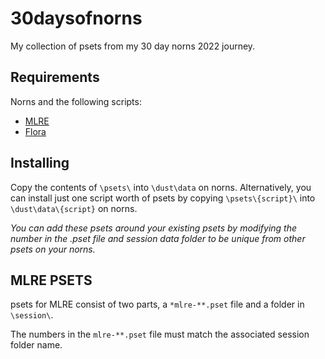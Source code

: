 # 30daysofnorns

My collection of psets from my 30 day norns 2022 journey.

## Requirements

Norns and the following scripts:
* [MLRE](https://github.com/sonocircuit/mlre)
* [Flora](https://norns.community/authors/jaseknighter/flora)

## Installing

Copy the contents of `\psets\` into `\dust\data` on norns. Alternatively, you can install just one script worth of psets by copying `\psets\{script}\` into `\dust\data\{script}` on norns.

*You can add these psets around your existing psets by modifying the number in the .pset file and session data folder to be unique from other psets on your norns.*

## MLRE PSETS

psets for MLRE consist of two parts, a `*mlre-**.pset` file and a folder in `\session\`.

The numbers in the `mlre-**.pset` file must match the associated session folder name.